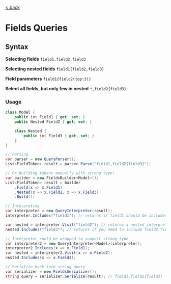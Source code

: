 [< back](../)
# Fields Queries

## Syntax

**Selecting fields**
`field1,field2,field3`

**Selecting nested fields**
`field1{field2,field3}`

**Field parameters**
`field1{field2(top:3)}`

**Select all fields, but only few in nested**
`*,field2{field3}`

### Usage

```csharp
class Model {
    public int Field1 { get; set; }
    public Nested Field2 { get; set; }

    class Nested {
        public int Field3 { get; set; }
    }
}

// Parsing
var parser = new QueryParser();
List<FieldToken> result = parser.Parse("field1,field2{field3}");

// Or building tokens manually with strong type!
var builder = new FieldsBuilder<Model>();
List<FieldToken> result = builder
    .Field(x => x.Field1)
    .Nested(x => x.Field2, x => x.Field3)
    .Build();

// Interpreting
var interpreter = new QueryInterpreter(result);
interpreter.Includes("field1"); // returns if field1 should be included

var nested = interpreter.Visit("field2"); // returns a nested interpreter
nested.Includes("field3"); // returns if you need to include field2.field3 

// Interpreter could be wrapped to support strong type
var interpreter2 = new QueryInterpreter<Model>(interpreter);
interpreter2.Includes(x => x.Field1);
var nested = interpreter2.Visit(x => x.Field2);
nested.Includes(x => x.Field3);

// Serialize back into string query
var serializer = new FieldsSerializer();
string query = serializer.Serialize(result); // field1,field2{field3}
```